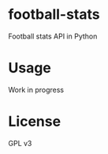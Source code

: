 football-stats
================

Football stats API in Python

# Usage

Work in progress

# License

GPL v3
